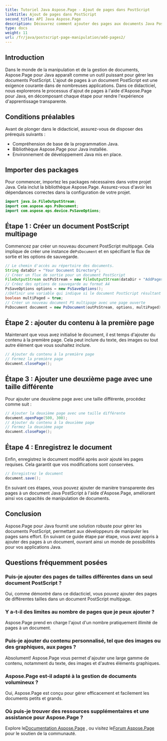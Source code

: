 ```yaml
---
title: Tutoriel Java Aspose.Page - Ajout de pages dans PostScript
linktitle: Ajout de pages dans PostScript
second_title: API Java Aspose.Page
description: Découvrez comment ajouter des pages aux documents Java PostScript à l'aide d'Aspose.Page. Suivez notre guide étape par étape pour une manipulation transparente des documents.
type: docs
weight: 11
url: /fr/java/postscript-page-manipulation/add-pages2/
---
```

## Introduction
Dans le monde de la manipulation et de la gestion de documents, Aspose.Page pour Java apparaît comme un outil puissant pour gérer les documents PostScript. L'ajout de pages à un document PostScript est une exigence courante dans de nombreuses applications. Dans ce didacticiel, nous explorerons le processus d'ajout de pages à l'aide d'Aspose.Page pour Java, en décomposant chaque étape pour rendre l'expérience d'apprentissage transparente.
## Conditions préalables
Avant de plonger dans le didacticiel, assurez-vous de disposer des prérequis suivants :
- Compréhension de base de la programmation Java.
- Bibliothèque Aspose.Page pour Java installée.
- Environnement de développement Java mis en place.
## Importer des packages
Pour commencer, importez les packages nécessaires dans votre projet Java. Cela inclut la bibliothèque Aspose.Page. Assurez-vous d'avoir les dépendances correctes dans la configuration de votre projet.
```java
import java.io.FileOutputStream;
import com.aspose.eps.PsDocument;
import com.aspose.eps.device.PsSaveOptions;
```
## Étape 1 : Créer un document PostScript multipage
 Commencez par créer un nouveau document PostScript multipage. Cela implique de créer une instance de`PsDocument` et en spécifiant le flux de sortie et les options de sauvegarde.
```java
// Le chemin d'accès au répertoire des documents.
String dataDir = "Your Document Directory";
// Créer un flux de sortie pour un document PostScript
FileOutputStream outPsStream = new FileOutputStream(dataDir + "AddPages2_outPS.ps");
// Créez des options de sauvegarde au format A4
PsSaveOptions options = new PsSaveOptions();
//Définir une variable qui indique si le document PostScript résultant sera multipage
boolean multiPaged = true;
// Créer un nouveau document PS multipage avec une page ouverte
PsDocument document = new PsDocument(outPsStream, options, multiPaged);
```
## Étape 2 : ajouter du contenu à la première page
Maintenant que vous avez initialisé le document, il est temps d'ajouter du contenu à la première page. Cela peut inclure du texte, des images ou tout autre élément que vous souhaitez inclure.
```java
// Ajouter du contenu à la première page
// Fermez la première page
document.closePage();
```
## Étape 3 : Ajouter une deuxième page avec une taille différente
Pour ajouter une deuxième page avec une taille différente, procédez comme suit :
```java
// Ajouter la deuxième page avec une taille différente
document.openPage(500, 300);
// Ajouter du contenu à la deuxième page
// Fermez la deuxième page
document.closePage();
```
## Étape 4 : Enregistrez le document
Enfin, enregistrez le document modifié après avoir ajouté les pages requises. Cela garantit que vos modifications sont conservées.
```java
// Enregistrez le document
document.save();
```
En suivant ces étapes, vous pouvez ajouter de manière transparente des pages à un document Java PostScript à l'aide d'Aspose.Page, améliorant ainsi vos capacités de manipulation de documents.
## Conclusion
Aspose.Page pour Java fournit une solution robuste pour gérer les documents PostScript, permettant aux développeurs de manipuler les pages sans effort. En suivant ce guide étape par étape, vous avez appris à ajouter des pages à un document, ouvrant ainsi un monde de possibilités pour vos applications Java.
## Questions fréquemment posées
### Puis-je ajouter des pages de tailles différentes dans un seul document PostScript ?
Oui, comme démontré dans ce didacticiel, vous pouvez ajouter des pages de différentes tailles dans un document PostScript multipage.
### Y a-t-il des limites au nombre de pages que je peux ajouter ?
Aspose.Page prend en charge l'ajout d'un nombre pratiquement illimité de pages à un document.
### Puis-je ajouter du contenu personnalisé, tel que des images ou des graphiques, aux pages ?
Absolument! Aspose.Page vous permet d'ajouter une large gamme de contenu, notamment du texte, des images et d'autres éléments graphiques.
### Aspose.Page est-il adapté à la gestion de documents volumineux ?
Oui, Aspose.Page est conçu pour gérer efficacement et facilement les documents petits et grands.
### Où puis-je trouver des ressources supplémentaires et une assistance pour Aspose.Page ?
 Explore le[Documentation Aspose.Page](https://reference.aspose.com/page/java/) , ou visitez le[Forum Aspose.Page](https://forum.aspose.com/c/page/39) pour le soutien de la communauté.